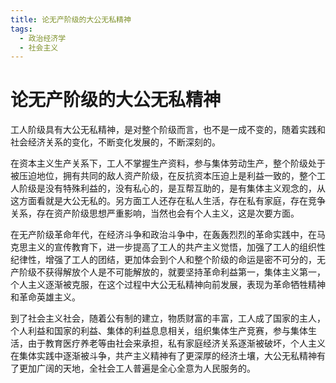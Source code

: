```yaml
---
title: 论无产阶级的大公无私精神
tags:
  - 政治经济学
  - 社会主义
---
```


# 论无产阶级的大公无私精神

工人阶级具有大公无私精神，是对整个阶级而言，也不是一成不变的，随着实践和社会经济关系的变化，不断变化发展的，不断深刻的。


在资本主义生产关系下，工人不掌握生产资料，参与集体劳动生产，整个阶级处于被压迫地位，拥有共同的敌人资产阶级，在反抗资本压迫上是利益一致的，整个工人阶级是没有特殊利益的，没有私心的，是互帮互助的，是有集体主义观念的，从这方面看就是大公无私的。另方面工人还存在私人生活，存在私有家庭，存在竞争关系，存在资产阶级思想严重影响，当然也会有个人主义，这是次要方面。


在无产阶级革命年代，在经济斗争和政治斗争中，在轰轰烈烈的革命实践中，在马克思主义的宣传教育下，进一步提高了工人的共产主义觉悟，加强了工人的组织性纪律性，增强了工人的团结，更加体会到个人和整个阶级的命运是密不可分的，无产阶级不获得解放个人是不可能解放的，就要坚持革命利益第一，集体主义第一，个人主义逐渐被克服，在这个过程中大公无私精神向前发展，表现为革命牺牲精神和革命英雄主义。


到了社会主义社会，随着公有制的建立，物质财富的丰富，工人成了国家的主人，个人利益和国家的利益、集体的利益息息相关，组织集体生产竞赛，参与集体生活，由于教育医疗养老等由社会来承担，私有家庭经济关系逐渐被破坏，个人主义在集体实践中逐渐被斗争，共产主义精神有了更深厚的经济土壤，大公无私精神有了更加广阔的天地，全社会工人普遍是全心全意为人民服务的。